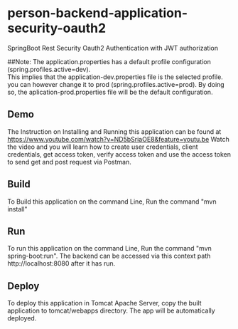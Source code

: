# person-backend-application-security-oauth2
SpringBoot Rest Security Oauth2 Authentication with JWT authorization

##Note: 
The application.properties has a default profile configuration (spring.profiles.active=dev). <br/>This implies that the application-dev.properties file is the selected profile. you can however change it to prod (spring.profiles.active=prod). By doing so, the aplication-prod.properties file will be the default configuration.

## Demo
The Instruction on Installing and Running this application can be found at https://www.youtube.com/watch?v=ND5bSriaOE8&feature=youtu.be
Watch the video and you will learn how to create user credentials, client credentials, get access token, verify access token and use the access token to send get and post request via Postman.

## Build
To Build this application on the command Line, Run the command "mvn install"

## Run
To run this application on the command Line, Run the command "mvn spring-boot:run". The backend can be accessed via this context path http://localhost:8080 after  it has run.

## Deploy
To deploy this application in Tomcat Apache Server, copy the built application to tomcat/webapps directory. The app will be automatically deployed.

